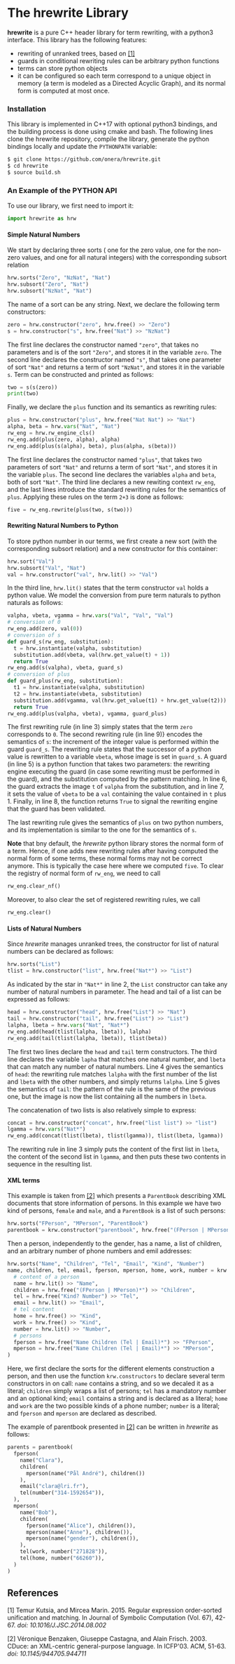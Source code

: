 
# The hrewrite Library


**hrewrite** is a pure C++ header library for term rewriting, with a python3 interface.
This library has the following features:
 - rewriting of unranked trees, based on [[1]](#1)
 - guards in conditional rewriting rules can be arbitrary python functions
 - terms can store python objects
 - it can be configured so each term correspond to a unique object in memory (a term is modeled as a Directed Acyclic Graph), and its normal form is computed at most once.

### Installation

This library is implemented in C++17 with optional python3 bindings, and the building process is done using cmake and bash.
The following lines clone the hrewrite repository, compile the library, generate the python bindings locally and update the `PYTHONPATH` variable:
```bash
$ git clone https://github.com/onera/hrewrite.git
$ cd hrewrite
$ source build.sh
```


### An Example of the PYTHON API

To use our library, we first need to import it:
```python
import hrewrite as hrw
```

#### Simple Natural Numbers

We start by declaring three sorts (
 one for the zero value,
 one for the non-zero values,
 and one for all natural integers) with the corresponding subsort relation
```python
hrw.sorts("Zero", "NzNat", "Nat")
hrw.subsort("Zero", "Nat")
hrw.subsort("NzNat", "Nat")
```
The name of a sort can be any string.
Next, we declare the following term constructors:
```python
zero = hrw.constructor("zero", hrw.free() >> "Zero")
s = hrw.constructor("s", hrw.free("Nat") >> "NzNat")
```
The first line declares the constructor named `"zero"`, that takes no parameters and is of the sort `"Zero"`, and stores it in the variable `zero`.
The second line declares the constructor named `"s"`, that takes one parameter of sort `"Nat"` and returns a term of sort `"NzNat"`,  and stores it in the variable `s`.
Term can be constructed and printed as follows:
```python
two = s(s(zero))
print(two)
```

Finally, we declare the `plus` function and its semantics as rewriting rules:
```python
plus = hrw.constructor("plus", hrw.free("Nat Nat") >> "Nat")
alpha, beta = hrw.vars("Nat", "Nat")
rw_eng = hrw.rw_engine_cls()
rw_eng.add(plus(zero, alpha), alpha)
rw_eng.add(plus(s(alpha), beta), plus(alpha, s(beta)))
```
The first line declares the constructor named `"plus"`, that takes two parameters of sort `"Nat"` and returns a term of sort `"Nat"`, and stores it in the variable `plus`.
The second line declares the variables `alpha` and `beta`, both of sort `"Nat"`.
The third line declares a new rewiting context `rw_eng`,
 and the last lines introduce the standard rewriting rules for the semantics of `plus`.
Applying these rules on the term `2+3` is done as follows:
```python
five = rw_eng.rewrite(plus(two, s(two)))
```

#### Rewriting Natural Numbers to Python

To store python number in our terms, we first create a new sort (with the corresponding subsort relation) and a new constructor for this container:
```python
hrw.sort("Val")
hrw.subsort("Val", "Nat")
val = hrw.constructor("val", hrw.lit() >> "Val")
```
In the third line, `hrw.lit()` states that the term constructor `val` holds a python value.
We model the conversion from pure term naturals to python naturals as follows:
```python
valpha, vbeta, vgamma = hrw.vars("Val", "Val", "Val")
# conversion of 0
rw_eng.add(zero, val(0))
# conversion of s
def guard_s(rw_eng, substitution):
  t = hrw.instantiate(valpha, substitution)
  substitution.add(vbeta, val(hrw.get_value(t) + 1))
  return True
rw_eng.add(s(valpha), vbeta, guard_s)
# conversion of plus
def guard_plus(rw_eng, substitution):
  t1 = hrw.instantiate(valpha, substitution)
  t2 = hrw.instantiate(vbeta, substitution)
  substitution.add(vgamma, val(hrw.get_value(t1) + hrw.get_value(t2)))
  return True
rw_eng.add(plus(valpha, vbeta), vgamma, guard_plus)
```
The first rewriting rule (in line 3) simply states that the term `zero` corresponds to `0`.
The second rewriting rule (in line 9)} encodes the semantics of `s`:
 the increment of the integer value is performed within the guard `guard_s`.
The rewriting rule states that the successor of a python value is rewritten to a variable `vbeta`,
 whose image is set in `guard_s`.
A guard (in line 5) is a python function that takes two parameters:
 the rewriting engine executing the guard (in case some rewriting must be performed in the guard),
 and the substitution computed by the pattern matching.
In line 6, the guard extracts the image `t` of `valpha` from the substitution,
 and in line 7, it sets the value of `vbeta` to be a `val` containing the value contained in `t` plus 1.
Finally, in line 8, the function returns `True` to signal the rewriting engine that the guard has been validated.

The last rewriting rule gives the semantics of `plus` on two python numbers, and its implementation is similar to the one for the semantics of `s`.

**Note** that bny default, the *hrewrite* python library stores the normal form of a term.
Hence, if one adds new rewriting rules after having computed the normal form of some terms,
 these normal forms may not be correct anymore.
This is typically the case here where we computed `five`.
To clear the registry of normal form of `rw_eng`, we need to call
```python
rw_eng.clear_nf()
```
Moreover, to also clear the set of registered rewriting rules, we call
```python
rw_eng.clear()
```

#### Lists of Natural Numbers
Since *hrewrite* manages unranked trees, the constructor for list of natural numbers can be declared as follows:
```python
hrw.sorts("List")
tlist = hrw.constructor("list", hrw.free("Nat*") >> "List")
```
As indicated by the star in `"Nat*"` in line 2, the `List` constructor can take any number of natural numbers in parameter.
The head and tail of a list can be expressed as follows:
```python
head = hrw.constructor("head", hrw.free("List") >> "Nat")
tail = hrw.constructor("tail", hrw.free("List") >> "List")
lalpha, lbeta = hrw.vars("Nat", "Nat*")
rw_eng.add(head(tlist(lalpha, lbeta)), lalpha)
rw_eng.add(tail(tlist(lalpha, lbeta)), tlist(beta))
```
The first two lines declare the `head` and `tail` term constructors.
The third line declares the variable `lapha` that matches one natural number, and `lbeta` that can match any number of natural numbers.
Line 4 gives the semantics of `head`: the rewriting rule matches `lalpha` with the first number of the list and `lbeta` with the other numbers,
 and simply returns `lalpha`.
Line 5 gives the semantics of `tail`: the pattern of the rule is the same of the previous one, but the image is now the list containing all the numbers in `lbeta`.

The concatenation of two lists is also relatively simple to express:
```python
concat = hrw.constructor("concat", hrw.free("list list") >> "list")
lgamma = hrw.vars("Nat*")
rw_eng.add(concat(tlist(lbeta), tlist(lgamma)), tlist(lbeta, lgamma))
```
The rewriting rule in line 3 simply puts the content of the first list in `lbeta`, the content of the second list in `lgamma`,
 and then puts these two contents in sequence in the resulting list.

#### XML terms

This example is taken from [[2]](#2) which presents a `ParentBook` describing XML documents that store information of persons.
In this example we have two kind of persons, `female` and `male`, and a `ParentBook` is a list of such persons:
```python
hrw.sorts("FPerson", "MPerson", "ParentBook")
parentbook = krw.constructor("parentbook", hrw.free("(FPerson | MPerson)*") >> "ParentBook")
```
Then a person, independently to the gender, has a name, a list of children, and an arbitrary number of phone numbers and emil addresses:
```python
hrw.sorts("Name", "Children", "Tel", "Email", "Kind", "Number")
name, children, tel, email, fperson, mperson, home, work, number = krw.constructors(
  # content of a person
  name = hrw.lit() >> "Name",
  children = hrw.free("(FPerson | MPerson)*") >> "Children",
  tel = hrw.free("Kind? Number") >> "Tel",
  email = hrw.lit() >> "Email",
  # tel content
  home = hrw.free() >> "Kind",
  work = hrw.free() >> "Kind",
  number = hrw.lit() >> "Number",
  # persons
  fperson = hrw.free("Name Children (Tel | Email)*") >> "FPerson",
  mperson = hrw.free("Name Children (Tel | Email)*") >> "MPerson",
)
```
Here, we first declare the sorts for the different elements construction a person,
 and then use the function `krw.constructors` to declare several term constructors in on call:
 `name` contains a string, and so we decaled it as a literal;
 `children` simply wraps a list of persons;
 `tel` has a mandatory number and an optional kind;
 `email` contains a string and is declared as a literal;
 `home` and `work` are the two possible kinds of a phone number;
 `number` is a literal;
 and `fperson` and `mperson` are declared as described.

The example of parentbook presented in [[2]](#2) can be written in *hrewrite* as follows:
```python
parents = parentbook(
  fperson(
    name("Clara"),
    children(
      mperson(name("Pål André"), children())
    ),
    email("clara@lri.fr"),
    tel(number("314-1592654")),
  ),
  mperson(
    name("Bob"),
    children(
      fperson(name("Alice"), children()),
      mperson(name("Anne"), children()),
      mperson(name("gender"), children()),
    ),
    tel(work, number("271828")),
    tel(home, number("66260")),
  )
)
```


## References

<a name="1">[1]</a>
Temur Kutsia, and Mircea Marin.
2015. Regular expression order-sorted unification and matching.
In Journal of Symbolic Computation (Vol. 67), 42-67.
*doi: 10.1016/J.JSC.2014.08.002*

<a name="2">[2]</a>
Véronique Benzaken, Giuseppe Castagna, and Alain Frisch.
2003. CDuce: an XML-centric general-purpose language.
In ICFP'03. ACM, 51-63.
*doi: 10.1145/944705.944711*


